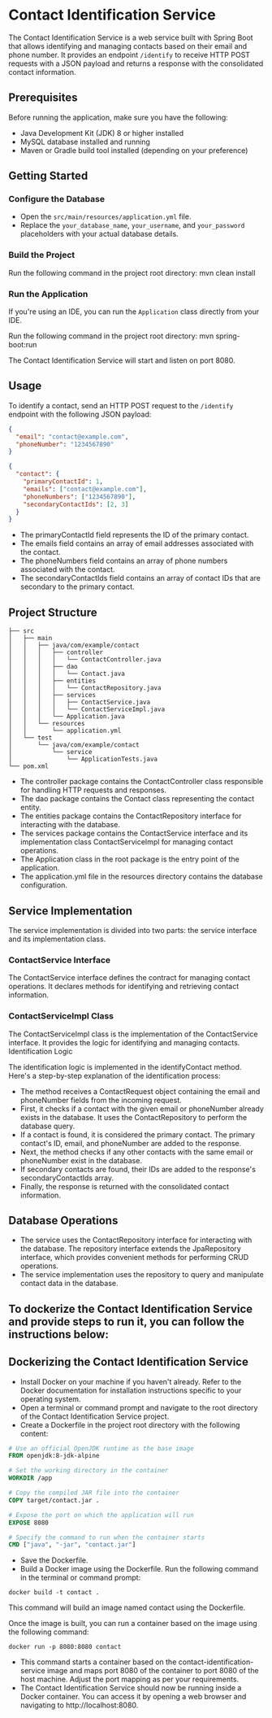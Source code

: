 # Contact Identification Service

The Contact Identification Service is a web service built with Spring Boot that allows identifying and managing contacts based on their email and phone number. It provides an endpoint `/identify` to receive HTTP POST requests with a JSON payload and returns a response with the consolidated contact information.

## Prerequisites

Before running the application, make sure you have the following:

- Java Development Kit (JDK) 8 or higher installed
- MySQL database installed and running
- Maven or Gradle build tool installed (depending on your preference)

## Getting Started

### Configure the Database

- Open the `src/main/resources/application.yml` file.
- Replace the `your_database_name`, `your_username`, and `your_password` placeholders with your actual database details.

### Build the Project

Run the following command in the project root directory:
mvn clean install

### Run the Application

If you're using an IDE, you can run the `Application` class directly from your IDE.

Run the following command in the project root directory:
mvn spring-boot:run


The Contact Identification Service will start and listen on port 8080.

## Usage

To identify a contact, send an HTTP POST request to the `/identify` endpoint with the following JSON payload:

```json
{
  "email": "contact@example.com",
  "phoneNumber": "1234567890"
}
```


```json
{
  "contact": {
    "primaryContactId": 1,
    "emails": ["contact@example.com"],
    "phoneNumbers": ["1234567890"],
    "secondaryContactIds": [2, 3]
  }
}
```

- The primaryContactId field represents the ID of the primary contact.
- The emails field contains an array of email addresses associated with the contact.
- The phoneNumbers field contains an array of phone numbers associated with the contact.
- The secondaryContactIds field contains an array of contact IDs that are secondary to the primary contact.
 
## Project Structure

```
├── src
│   ├── main
│   │   ├── java/com/example/contact
│   │   │   ├── controller
│   │   │   │   └── ContactController.java
│   │   │   ├── dao
│   │   │   │   └── Contact.java
│   │   │   ├── entities
│   │   │   │   └── ContactRepository.java
│   │   │   ├── services
│   │   │   │   ├── ContactService.java
│   │   │   │   └── ContactServiceImpl.java
│   │   │   └── Application.java
│   │   └── resources
│   │       └── application.yml
│   └── test
│       └── java/com/example/contact
│           └── service
│               └── ApplicationTests.java
└── pom.xml
```

- The controller package contains the ContactController class responsible for handling HTTP requests and responses.
- The dao package contains the Contact class representing the contact entity.
- The entities package contains the ContactRepository interface for interacting with the database.
- The services package contains the ContactService interface and its implementation class ContactServiceImpl for managing contact operations.
- The Application class in the root package is the entry point of the application.
- The application.yml file in the resources directory contains the database configuration.

## Service Implementation

The service implementation is divided into two parts: the service interface and its implementation class.

### ContactService Interface

The ContactService interface defines the contract for managing contact operations. It declares methods for identifying and retrieving contact information.

### ContactServiceImpl Class

The ContactServiceImpl class is the implementation of the ContactService interface. It provides the logic for identifying and managing contacts.
Identification Logic

The identification logic is implemented in the identifyContact method. Here's a step-by-step explanation of the identification process:

- The method receives a ContactRequest object containing the email and phoneNumber fields from the incoming request.
- First, it checks if a contact with the given email or phoneNumber already exists in the database. It uses the ContactRepository to perform the database query.
- If a contact is found, it is considered the primary contact. The primary contact's ID, email, and phoneNumber are added to the response.
- Next, the method checks if any other contacts with the same email or phoneNumber exist in the database.
- If secondary contacts are found, their IDs are added to the response's secondaryContactIds array.
- Finally, the response is returned with the consolidated contact information.

## Database Operations

- The service uses the ContactRepository interface for interacting with the database. The repository interface extends the JpaRepository interface, which provides convenient methods for performing CRUD operations.
- The service implementation uses the repository to query and manipulate contact data in the database.

## To dockerize the Contact Identification Service and provide steps to run it, you can follow the instructions below:
## Dockerizing the Contact Identification Service

- Install Docker on your machine if you haven't already. Refer to the Docker documentation for installation instructions specific to your operating system.
- Open a terminal or command prompt and navigate to the root directory of the Contact Identification Service project.
- Create a Dockerfile in the project root directory with the following content:

```Dockerfile
# Use an official OpenJDK runtime as the base image
FROM openjdk:8-jdk-alpine

# Set the working directory in the container
WORKDIR /app

# Copy the compiled JAR file into the container
COPY target/contact.jar .

# Expose the port on which the application will run
EXPOSE 8080

# Specify the command to run when the container starts
CMD ["java", "-jar", "contact.jar"]
```
- Save the Dockerfile.
- Build a Docker image using the Dockerfile. Run the following command in the terminal or command prompt:
```
docker build -t contact .
```
This command will build an image named contact using the Dockerfile.

Once the image is built, you can run a container based on the image using the following command:

```
docker run -p 8080:8080 contact
```

- This command starts a container based on the contact-identification-service image and maps port 8080 of the container to port 8080 of the host machine. Adjust the port mapping as per your requirements.
- The Contact Identification Service should now be running inside a Docker container. You can access it by opening a web browser and navigating to http://localhost:8080.





